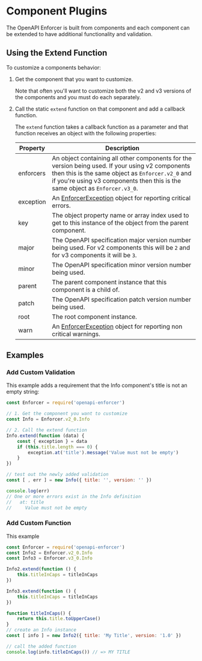 # Component Plugins

The OpenAPI Enforcer is built from components and each component can be extended to have additional functionality and validation.

## Using the Extend Function

To customize a components behavior:

1. Get the component that you want to customize.

   Note that often you'll want to customize both the v2 and v3 versions of the components and you must do each separately.

2. Call the static `extend` function on that component and add a callback function.

   The `extend` function takes a callback function as a parameter and that function receives an object with the following properties:

   | Property    | Description                                                                                                                                                                                                                          |
   |-------------|--------------------------------------------------------------------------------------------------------------------------------------------------------------------------------------------------------------------------------------|
   | enforcers   | An object containing all other components for the version being used. If your using v2 components then this is the same object as `Enforcer.v2_0` and if you're using v3 components then this is the same object as `Enforcer.v3_0`. |
   | exception   | An [EnforcerException](../api/enforcer-exception.md) object for reporting critical errors.                                                                                                                                           |
   | key         | The object property name or array index used to get to this instance of the object from the parent component.                                                                                                                        |
   | major       | The OpenAPI specification major version number being used. For v2 components this will be `2` and for v3 components it will be `3`.                                                                                                  |
   | minor       | The OpenAPI specification minor version number being used.                                                                                                                                                                           |
   | parent      | The parent component instance that this component is a child of.                                                                                                                                                                     |
   | patch       | The OpenAPI specification patch version number being used.                                                                                                                                                                           |
   | root        | The root component instance.                                                                                                                                                                                                         |
   | warn        | An [EnforcerException](../api/enforcer-exception.md) object for reporting non critical warnings.                                                                                                                                     |

## Examples

### Add Custom Validation

This example adds a requirement that the Info component's title is not an empty string:

```js
const Enforcer = require('openapi-enforcer')

// 1. Get the component you want to customize
const Info = Enforcer.v2_0.Info

// 2. Call the extend function
Info.extend(function (data) {
    const { exception } = data
    if (this.title.length === 0) {
        exception.at('title').message('Value must not be empty')
    }
})

// test out the newly added validation
const [ , err ] = new Info({ title: '', version: '' })

console.log(err)
// One or more errors exist in the Info definition
//   at: title
//     Value must not be empty
```

### Add Custom Function

This example

```js
const Enforcer = require('openapi-enforcer')
const Info2 = Enforcer.v2_0.Info
const Info3 = Enforcer.v3_0.Info

Info2.extend(function () {
    this.titleInCaps = titleInCaps
})

Info3.extend(function () {
    this.titleInCaps = titleInCaps
})

function titleInCaps() {
    return this.title.toUpperCase()
}
// create an Info instance
const [ info ] = new Info2({ title: 'My Title', version: '1.0' })

// call the added function
console.log(info.titleInCaps()) // => MY TITLE
```

